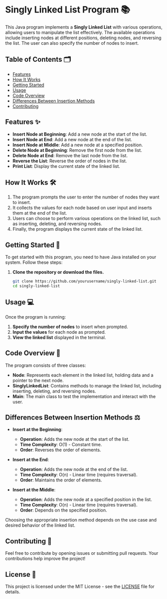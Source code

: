 # Singly Linked List Program 📚

This Java program implements a **Singly Linked List** with various operations, allowing users to manipulate the list effectively. The available operations include inserting nodes at different positions, deleting nodes, and reversing the list. The user can also specify the number of nodes to insert.

## Table of Contents 🗂️
- [Features](#features)
- [How It Works](#how-it-works)
- [Getting Started](#getting-started)
- [Usage](#usage)
- [Code Overview](#code-overview)
- [Differences Between Insertion Methods](#differences-between-insertion-methods)
- [Contributing](#contributing)

## Features ✨

- **Insert Node at Beginning**: Add a new node at the start of the list.
- **Insert Node at End**: Add a new node at the end of the list.
- **Insert Node at Middle**: Add a new node at a specified position.
- **Delete Node at Beginning**: Remove the first node from the list.
- **Delete Node at End**: Remove the last node from the list.
- **Reverse the List**: Reverse the order of nodes in the list.
- **Print List**: Display the current state of the linked list.

## How It Works 🛠️
1. The program prompts the user to enter the number of nodes they want to insert.
2. It collects the values for each node based on user input and inserts them at the end of the list.
3. Users can choose to perform various operations on the linked list, such as inserting, deleting, and reversing nodes.
4. Finally, the program displays the current state of the linked list.

## Getting Started 🚀
To get started with this program, you need to have Java installed on your system. Follow these steps:

1. **Clone the repository or download the files.**
   ```bash
   git clone https://github.com/yourusername/singly-linked-list.git
   cd singly-linked-list

## Usage 💻

Once the program is running:

1. **Specify the number of nodes** to insert when prompted.
2. **Input the values** for each node as prompted.
3. **View the linked list** displayed in the terminal.

## Code Overview 📝

The program consists of three classes:

- **Node**: Represents each element in the linked list, holding data and a pointer to the next node.
- **SinglyLinkedList**: Contains methods to manage the linked list, including inserting, deleting, and reversing nodes.
- **Main**: The main class to test the implementation and interact with the user.

## Differences Between Insertion Methods ⚖️

- **Insert at the Beginning**:
  - **Operation**: Adds the new node at the start of the list.
  - **Time Complexity**: O(1) - Constant time.
  - **Order**: Reverses the order of elements.

- **Insert at the End**:
  - **Operation**: Adds the new node at the end of the list.
  - **Time Complexity**: O(n) - Linear time (requires traversal).
  - **Order**: Maintains the order of elements.

- **Insert at the Middle**:
  - **Operation**: Adds the new node at a specified position in the list.
  - **Time Complexity**: O(n) - Linear time (requires traversal).
  - **Order**: Depends on the specified position.

Choosing the appropriate insertion method depends on the use case and desired behavior of the linked list.

## Contributing 🤝

Feel free to contribute by opening issues or submitting pull requests. Your contributions help improve the project!

## License 📜

This project is licensed under the MIT License - see the [LICENSE](LICENSE) file for details.
